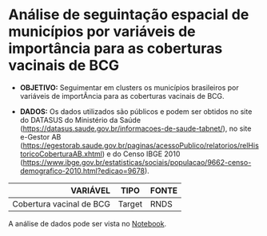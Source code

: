 # Análise de seguintação espacial de municípios por variáveis de importância para as coberturas vacinais de BCG

* **OBJETIVO:** Seguimentar em clusters os municípios brasileiros por variáveis de importÂncia para as coberturas vacinais de BCG.

* **DADOS:** Os dados utilizados são públicos e podem ser obtidos no site do DATASUS do Ministério da Saúde (https://datasus.saude.gov.br/informacoes-de-saude-tabnet/), no site e-Gestor AB (https://egestorab.saude.gov.br/paginas/acessoPublico/relatorios/relHistoricoCoberturaAB.xhtml) e do Censo IBGE 2010 (https://www.ibge.gov.br/estatisticas/sociais/populacao/9662-censo-demografico-2010.html?edicao=9678).

| **VARIÁVEL** | **TIPO** | **FONTE** |
|---:|:---:|:---|
| Cobertura vacinal de BCG | Target | RNDS |

A análise de dados pode ser vista no [Notebook](https://github.com/pedrodesa/machine_learning_geo_segmentation_BCG-coverage/blob/main/analise_bcg.ipynb).
